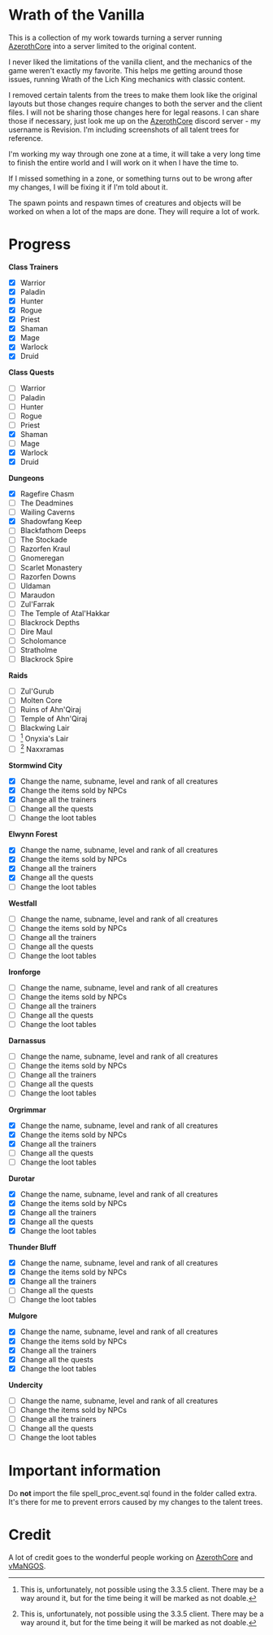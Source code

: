 # Wrath of the Vanilla
This is a collection of my work towards turning a server running [AzerothCore](https://github.com/azerothcore/azerothcore-wotlk) into a server limited to the original content.

I never liked the limitations of the vanilla client, and the mechanics of the game weren't exactly my favorite. This helps me getting around those issues, running Wrath of the Lich King mechanics with classic content.

I removed certain talents from the trees to make them look like the original layouts but those changes require changes to both the server and the client files. I will not be sharing those changes here for legal reasons. I can share those if necessary, just look me up on the [AzerothCore](https://github.com/azerothcore/azerothcore-wotlk) discord server - my username is Revision. I'm including screenshots of all talent trees for reference.

I'm working my way through one zone at a time, it will take a very long time to finish the entire world and I will work on it when I have the time to.

If I missed something in a zone, or something turns out to be wrong after my changes, I will be fixing it if I'm told about it.

The spawn points and respawn times of creatures and objects will be worked on when a lot of the maps are done. They will require a lot of work.

# Progress
**Class Trainers**
- [X] Warrior
- [X] Paladin
- [X] Hunter
- [X] Rogue
- [X] Priest
- [X] Shaman
- [X] Mage
- [X] Warlock
- [X] Druid

**Class Quests**
- [ ] Warrior
- [ ] Paladin
- [ ] Hunter
- [ ] Rogue
- [ ] Priest
- [X] Shaman
- [ ] Mage
- [X] Warlock
- [X] Druid

**Dungeons**
- [X] Ragefire Chasm
- [ ] The Deadmines
- [ ] Wailing Caverns
- [X] Shadowfang Keep
- [ ] Blackfathom Deeps
- [ ] The Stockade
- [ ] Razorfen Kraul
- [ ] Gnomeregan
- [ ] Scarlet Monastery
- [ ] Razorfen Downs
- [ ] Uldaman
- [ ] Maraudon
- [ ] Zul'Farrak
- [ ] The Temple of Atal'Hakkar
- [ ] Blackrock Depths
- [ ] Dire Maul
- [ ] Scholomance
- [ ] Stratholme
- [ ] Blackrock Spire

**Raids**
- [ ] Zul'Gurub
- [ ] Molten Core
- [ ] Ruins of Ahn'Qiraj
- [ ] Temple of Ahn'Qiraj
- [ ] Blackwing Lair
- [ ] [^1] Onyxia's Lair
- [ ] [^1] Naxxramas

**Stormwind City**
- [X] Change the name, subname, level and rank of all creatures
- [X] Change the items sold by NPCs
- [X] Change all the trainers
- [ ] Change all the quests
- [ ] Change the loot tables

**Elwynn Forest**
- [X] Change the name, subname, level and rank of all creatures
- [X] Change the items sold by NPCs
- [X] Change all the trainers
- [X] Change all the quests
- [ ] Change the loot tables

**Westfall**
- [ ] Change the name, subname, level and rank of all creatures
- [ ] Change the items sold by NPCs
- [ ] Change all the trainers
- [ ] Change all the quests
- [ ] Change the loot tables

**Ironforge**
- [ ] Change the name, subname, level and rank of all creatures
- [ ] Change the items sold by NPCs
- [ ] Change all the trainers
- [ ] Change all the quests
- [ ] Change the loot tables

**Darnassus**
- [ ] Change the name, subname, level and rank of all creatures
- [ ] Change the items sold by NPCs
- [ ] Change all the trainers
- [ ] Change all the quests
- [ ] Change the loot tables

**Orgrimmar**
- [X] Change the name, subname, level and rank of all creatures
- [X] Change the items sold by NPCs
- [X] Change all the trainers
- [ ] Change all the quests
- [ ] Change the loot tables

**Durotar**
- [X] Change the name, subname, level and rank of all creatures
- [X] Change the items sold by NPCs
- [X] Change all the trainers
- [X] Change all the quests
- [X] Change the loot tables

**Thunder Bluff**
- [X] Change the name, subname, level and rank of all creatures
- [X] Change the items sold by NPCs
- [X] Change all the trainers
- [ ] Change all the quests
- [ ] Change the loot tables

**Mulgore**
- [X] Change the name, subname, level and rank of all creatures
- [X] Change the items sold by NPCs
- [X] Change all the trainers
- [X] Change all the quests
- [X] Change the loot tables

**Undercity**
- [ ] Change the name, subname, level and rank of all creatures
- [ ] Change the items sold by NPCs
- [ ] Change all the trainers
- [ ] Change all the quests
- [ ] Change the loot tables

[^1]: This is, unfortunately, not possible using the 3.3.5 client. There may be a way around it, but for the time being it will be marked as not doable.

# Important information
Do **not** import the file spell_proc_event.sql found in the folder called extra. It's there for me to prevent errors caused by my changes to the talent trees.

# Credit
A lot of credit goes to the wonderful people working on [AzerothCore](https://github.com/azerothcore/azerothcore-wotlk) and [vMaNGOS](https://github.com/vmangos).
